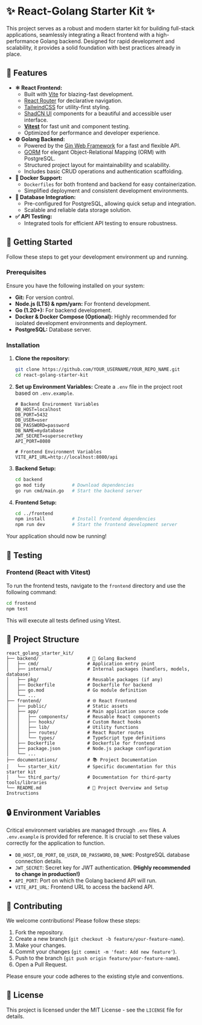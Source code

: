 # ✨ React-Golang Starter Kit ✨

This project serves as a robust and modern starter kit for building full-stack applications, seamlessly integrating a React frontend with a high-performance Golang backend. Designed for rapid development and scalability, it provides a solid foundation with best practices already in place.

## 🚀 Features

-   **⚛️ React Frontend:**
    -   Built with [Vite](https://vitejs.dev/) for blazing-fast development.
    -   [React Router](https://reactrouter.com/en/main) for declarative navigation.
    -   [TailwindCSS](https://tailwindcss.com/) for utility-first styling.
    -   [ShadCN UI](https://ui.shadcn.com/) components for a beautiful and accessible user interface.
    -   **[Vitest](https://vitest.dev/)** for fast unit and component testing.
    -   Optimized for performance and developer experience.
-   **⚙️ Golang Backend:**
    -   Powered by the [Gin Web Framework](https://gin-gonic.com/docs/) for a fast and flexible API.
    -   [GORM](https://gorm.io/) for elegant Object-Relational Mapping (ORM) with PostgreSQL.
    -   Structured project layout for maintainability and scalability.
    -   Includes basic CRUD operations and authentication scaffolding.
-   **🐳 Docker Support:**
    -   `Dockerfiles` for both frontend and backend for easy containerization.
    -   Simplified deployment and consistent development environments.
-   **💾 Database Integration:**
    -   Pre-configured for PostgreSQL, allowing quick setup and integration.
    -   Scalable and reliable data storage solution.
-   **✅ API Testing:**
    -   Integrated tools for efficient API testing to ensure robustness.

## 🏁 Getting Started

Follow these steps to get your development environment up and running.

### Prerequisites

Ensure you have the following installed on your system:

-   **Git:** For version control.
-   **Node.js (LTS) & npm/yarn:** For frontend development.
-   **Go (1.20+):** For backend development.
-   **Docker & Docker Compose (Optional):** Highly recommended for isolated development environments and deployment.
-   **PostgreSQL:** Database server.

### Installation

1.  **Clone the repository:**

    ```bash
    git clone https://github.com/YOUR_USERNAME/YOUR_REPO_NAME.git
    cd react-golang-starter-kit
    ```

2.  **Set up Environment Variables:**
    Create a `.env` file in the project root based on `.env.example`.

    ```
    # Backend Environment Variables
    DB_HOST=localhost
    DB_PORT=5432
    DB_USER=user
    DB_PASSWORD=password
    DB_NAME=mydatabase
    JWT_SECRET=supersecretkey
    API_PORT=8080

    # Frontend Environment Variables
    VITE_API_URL=http://localhost:8080/api
    ```

3.  **Backend Setup:**

    ```bash
    cd backend
    go mod tidy          # Download dependencies
    go run cmd/main.go   # Start the backend server
    ```

4.  **Frontend Setup:**

    ```bash
    cd ../frontend
    npm install          # Install frontend dependencies
    npm run dev          # Start the frontend development server
    ```

Your application should now be running!

## 🧪 Testing

### Frontend (React with Vitest)

To run the frontend tests, navigate to the `frontend` directory and use the following command:

```bash
cd frontend
npm test
```

This will execute all tests defined using Vitest.

## 📂 Project Structure

```
react_golang_starter_kit/
├── backend/                  # 🚀 Golang Backend
│   ├── cmd/                  # Application entry point
│   ├── internal/             # Internal packages (handlers, models, database)
│   ├── pkg/                  # Reusable packages (if any)
│   ├── Dockerfile            # Dockerfile for backend
│   ├── go.mod                # Go module definition
│   └── ...
├── frontend/                 # 🌐 React Frontend
│   ├── public/               # Static assets
│   ├── app/                  # Main application source code
│   │   ├── components/       # Reusable React components
│   │   ├── hooks/            # Custom React hooks
│   │   ├── lib/              # Utility functions
│   │   ├── routes/           # React Router routes
│   │   └── types/            # TypeScript type definitions
│   ├── Dockerfile            # Dockerfile for frontend
│   ├── package.json          # Node.js package configuration
│   └── ...
├── documentations/           # 📚 Project Documentation
│   └── starter_kit/          # Specific documentation for this starter kit
│   └── third_party/          # Documentation for third-party tools/libraries
└── README.md                 # 📄 Project Overview and Setup Instructions
```

## 🔒 Environment Variables

Critical environment variables are managed through `.env` files. A `.env.example` is provided for reference. It is crucial to set these values correctly for the application to function.

-   `DB_HOST`, `DB_PORT`, `DB_USER`, `DB_PASSWORD`, `DB_NAME`: PostgreSQL database connection details.
-   `JWT_SECRET`: Secret key for JWT authentication. **(Highly recommended to change in production!)**
-   `API_PORT`: Port on which the Golang backend API will run.
-   `VITE_API_URL`: Frontend URL to access the backend API.

## 🤝 Contributing

We welcome contributions! Please follow these steps:

1.  Fork the repository.
2.  Create a new branch (`git checkout -b feature/your-feature-name`).
3.  Make your changes.
4.  Commit your changes (`git commit -m 'feat: Add new feature'`).
5.  Push to the branch (`git push origin feature/your-feature-name`).
6.  Open a Pull Request.

Please ensure your code adheres to the existing style and conventions.

## 📄 License

This project is licensed under the MIT License - see the `LICENSE` file for details.
